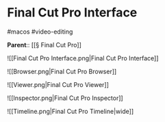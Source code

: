 # Final Cut Pro Interface

#macos #video-editing

**Parent**:: [[§ Final Cut Pro]]

![[Final Cut Pro Interface.png|Final Cut Pro Interface]]

![[Browser.png|Final Cut Pro Browser]]

![[Viewer.png|Final Cut Pro Viewer]]

![[Inspector.png|Final Cut Pro Inspector]]

![[Timeline.png|Final Cut Pro Timeline|wide]]
